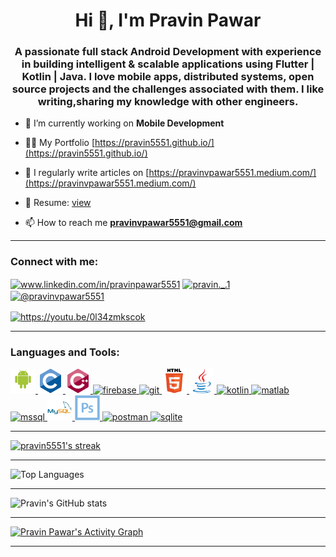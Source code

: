 

<h1 align="center">Hi 👋, I'm Pravin Pawar</h1>
<h3 align="center">A passionate full stack Android Development with experience in building intelligent & scalable applications using Flutter | Kotlin | Java. I love mobile apps, distributed systems, open source projects and the challenges associated with them. I like writing,sharing my knowledge with other engineers. </h3>


- 🌱 I’m currently working on **Mobile Development**

- 👨‍💻 My Portfolio [https://pravin5551.github.io/](https://pravin5551.github.io/)

- 📝 I regularly write articles on [https://pravinvpawar5551.medium.com/](https://pravinvpawar5551.medium.com/)
- 📝 Resume: <a href="https://drive.google.com/file/d/1ot88D4CaAmgxrt8T0yCxdHClRyw18ptL/view?usp=sharing">view</a>
- 📫 How to reach me **pravinvpawar5551@gmail.com**

---
<h3 align="left">Connect with me:</h3>
<p align="left">
<a href="https://www.linkedin.com/in/pravinpawar5551/" target="blank"><img align="center" src="https://raw.githubusercontent.com/rahuldkjain/github-profile-readme-generator/master/src/images/icons/Social/linked-in-alt.svg" alt="www.linkedin.com/in/pravinpawar5551" height="30" width="40" /></a>
<a href="https://www.instagram.com/pravin._.1/" target="blank"><img align="center" src="https://raw.githubusercontent.com/rahuldkjain/github-profile-readme-generator/master/src/images/icons/Social/instagram.svg" alt="pravin._.1" height="30" width="40" /></a>
<a href="https://medium.com/@pravinvpawar5551" target="blank"><img align="center" src="https://raw.githubusercontent.com/rahuldkjain/github-profile-readme-generator/master/src/images/icons/Social/medium.svg" alt="@pravinvpawar5551" height="30" width="40" /></a>
  
<a href="https://www.youtube.com/watch?v=0l34zmkScok" target="blank"><img align="center" src="https://raw.githubusercontent.com/rahuldkjain/github-profile-readme-generator/master/src/images/icons/Social/youtube.svg" alt="https://youtu.be/0l34zmkscok" height="30" width="40"/></a>
</p>

---

<h3 align="left">Languages and Tools:</h3>
<p align="left"> <a href="https://developer.android.com" target="_blank"> <img src="https://raw.githubusercontent.com/devicons/devicon/master/icons/android/android-original-wordmark.svg" alt="android" width="40" height="40"/> </a> <a href="https://www.cprogramming.com/" target="_blank"> <img src="https://raw.githubusercontent.com/devicons/devicon/master/icons/c/c-original.svg" alt="c" width="40" height="40"/> </a> <a href="https://www.w3schools.com/cpp/" target="_blank"> <img src="https://raw.githubusercontent.com/devicons/devicon/master/icons/cplusplus/cplusplus-original.svg" alt="cplusplus" width="40" height="40"/> </a> <a href="https://firebase.google.com/" target="_blank"> <img src="https://www.vectorlogo.zone/logos/firebase/firebase-icon.svg" alt="firebase" width="40" height="40"/> </a> <a href="https://git-scm.com/" target="_blank"> <img src="https://www.vectorlogo.zone/logos/git-scm/git-scm-icon.svg" alt="git" width="40" height="40"/> </a> <a href="https://www.w3.org/html/" target="_blank"> <img src="https://raw.githubusercontent.com/devicons/devicon/master/icons/html5/html5-original-wordmark.svg" alt="html5" width="40" height="40"/> </a> <a href="https://www.java.com" target="_blank"> <img src="https://raw.githubusercontent.com/devicons/devicon/master/icons/java/java-original.svg" alt="java" width="40" height="40"/> </a> <a href="https://kotlinlang.org" target="_blank"> <img src="https://www.vectorlogo.zone/logos/kotlinlang/kotlinlang-icon.svg" alt="kotlin" width="40" height="40"/> </a> <a href="https://www.mathworks.com/" target="_blank"> <img src="https://upload.wikimedia.org/wikipedia/commons/2/21/Matlab_Logo.png" alt="matlab" width="40" height="40"/> </a> <a href="https://www.microsoft.com/en-us/sql-server" target="_blank"> <img src="https://www.svgrepo.com/show/303229/microsoft-sql-server-logo.svg" alt="mssql" width="40" height="40"/> </a> <a href="https://www.mysql.com/" target="_blank"> <img src="https://raw.githubusercontent.com/devicons/devicon/master/icons/mysql/mysql-original-wordmark.svg" alt="mysql" width="40" height="40"/> </a> <a href="https://www.photoshop.com/en" target="_blank"> <img src="https://raw.githubusercontent.com/devicons/devicon/master/icons/photoshop/photoshop-line.svg" alt="photoshop" width="40" height="40"/> </a> <a href="https://postman.com" target="_blank"> <img src="https://www.vectorlogo.zone/logos/getpostman/getpostman-icon.svg" alt="postman" width="40" height="40"/> </a> <a href="https://www.sqlite.org/" target="_blank"> <img src="https://www.vectorlogo.zone/logos/sqlite/sqlite-icon.svg" alt="sqlite" width="40" height="40"/> </a> </p>

---

<p align="start">
    <a href="https://github.com/sanjoy9875/github-readme-streak-stats">
        <img title="🔥🔥 Get streak stats for your profile at git.io/streak-stats" alt="pravin5551's streak" src="https://github-readme-streak-stats.herokuapp.com/?user=pravin5551&theme=chartreuse-dark&hide_border=true&stroke=0000&background=060A0CD0"/>
    </a>
  
</p>

---

![Top Languages](https://github-readme-stats.vercel.app/api/top-langs/?username=pravin5551&theme=chartreuse-dark)

---

![Pravin's GitHub stats](https://github-readme-stats.vercel.app/api?username=pravin5551&show_icons=true&theme=chartreuse-dark)

---

<a href="https://github.com/pravin5551/github-readme-activity-graph"><img alt="Pravin Pawar's Activity Graph" src="https://activity-graph.herokuapp.com/graph?username=pravin5551&&theme=chartreuse-dark"/></a> 

---

